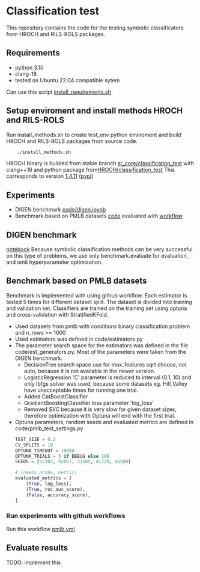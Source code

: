 # Classification test

This repository contains the code for the testing symbolic classificators from HROCH and RILS-ROLS packages.

## Requirements

- python 3.10
- clang-18
- tested on Ubuntu 22.04 compatible sytem

Can use this script [install_requirements.sh](install_requirements.sh)

## Setup enviroment and install methods HROCH and RILS-ROLS

Run install_methods.sh to create test_env python enviroment and build HROCH and RILS-ROLS packages from source code.

```bash
    ./install_methods.sh
```

HROCH binary is builded from stable branch [sr_core/classification_test](https://github.com/janoPig/sr_core/tree/classification_test) with clang++18 and python package from[HROCH/classification_test](https://github.com/janoPig/HROCH/tree/classification_test) This corresponds to version [1.4.11](https://github.com/janoPig/HROCH/releases/tag/v1.4.11) ([pypi](https://pypi.org/project/HROCH/1.4.11/))

## Experiments

- DIGEN benchmark [code/digen.ipynb](code/digen.ipynb)
- Benchmark based on PMLB datasets [code](code/evaluate.py) evaluated with [workflow](.github/workflows/pmlb.yml)

## DIGEN benchmark

[notebook](code/digen.ipynb) Because symbolic classification methods can be very successful on this type of problems, we use only benchmark.evaluate for evaluation, and omit hyperparameter optimization. 

## Benchmark based on PMLB datasets

Benchmark is implemented with using github workflow. Each estimator is tested 5 times for different dataset split. The dataset is divided into training and validation set. Classifiers are trained on the training set using optuna and cross-validation with StratifiedKFold.

- Used datasets from pmlb with conditions binary classification problem and n_rows >= 1000
- Used estimators was defined in code/estimators.py
- The parameter search space for the estimators was defined in the file code/est_generators.py. Most of the parameters were taken from the DIGEN benchmark.
    - DecisionTree search space use for max_features sqrt choose, not auto, because it is not available in the newer version.
    - LogisticRegression 'C' parameter is reduced to interval (0.1, 10) and only lbfgs solver was used, because some datasets eg. Hill_Valley have unacceptable times for running one trial.
    - Added CatBoostClassifier
    - GradientBoostingClassifier loss parameter 'log_loss'
    - Removed SVC because it is very slow for given dataset sizes, therefore optimization with Optuna will end with the first trial.
- Optuna parameters, random seeds and evaluated metrics are defined in code/pmlb_test_settings.py
    ```python
    TEST_SIZE = 0.2
    CV_SPLITS = 10
    OPTUNA_TIMEOUT = 10000
    OPTUNA_TRIALS = 5 if DEBUG else 100
    SEEDS = [57302, 92067, 33585, 41729, 66580]

    # (needs_proba, metric)
    evaluated_metrics = [
        (True, log_loss),
        (True, roc_auc_score),
        (False, accuracy_score),
    ]
    ```

### Run experiments with github workflows

Run this workflow [pmlb.yml](https://github.com/janoPig/classification_test/actions/workflows/pmlb.yml)

## Evaluate results

TODO: implement this
